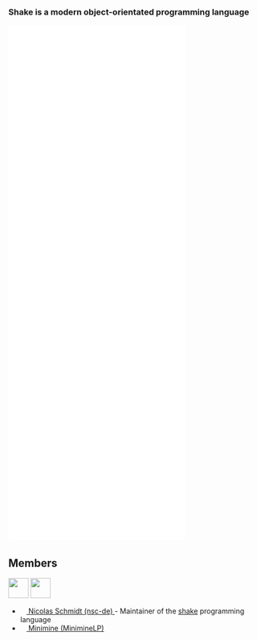 ### Shake is a modern object-orientated programming language

![Metrics](github-metrics.svg)

<!-- A list of all members -->

## Members

<a href="https://github.com/nsc-de"><img src="https://github.com/nsc-de.png?size=512" width="40px" height="40px"/></a>
<a href="https://github.com/miniminelp"><img src="https://github.com/miniminelp.png?size=512" width="40px" height="40px"/></a>

<ul>
  <li>
    <a href="https://github.com/nsc-de">
      <img src="https://github.com/nsc-de.png?size=512" width="12px" height="12px"/>
      Nicolas Schmidt (nsc-de)
    </a>
    - Maintainer of the <a href="https://shakelang.github.io/">shake</a> programming language
  </li>
  <li>
    <a href="https://github.com/miniminelp">
      <img src="https://github.com/miniminelp.png?size=512" width="12px" height="12px"/>
      Minimine (MinimineLP)
    </a>
  </li>
</ul>

<!-- Project URLs -->

[projects/shake/repo]: https://github.com/shake-lang/shake
[projects/shakemc/repo]: https://github.com/shake-lang/shakemc

<!-- Member  Avatars: -->

[members/nsc-de/avatar]: https://github.com/nsc-de.png?size=40
[members/miniminelp/avatar]: https://github.com/miniminelp.png?size=40

<!-- Member Small Avatars: -->

[members/nsc-de/avatar/small]: https://github.com/nsc-de.png?size=12
[members/miniminelp/avatar/small]: https://github.com/miniminelp.png?size=12

<!-- Member GitHub accounts -->

[members/nsc-de/github]: https://github.com/nsc-de/
[members/miniminelp/github]: https://github.com/MinimineLP/
